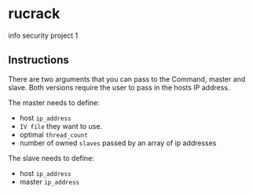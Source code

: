 # rucrack
info security project 1

## Instructions

There are two arguments that you can pass to the Command, master and slave. Both versions require the user to pass in the hosts IP address.

The master needs to define:
- host `ip_address`
- `IV file` they want to use.
- optimal `thread_count`
- number of owned `slaves` passed by an array of ip addresses

The slave needs to define:
- host `ip_address`
- master `ip_address`

